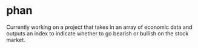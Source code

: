 # phan
Currently working on a project that takes in an array of economic data and outputs an index to indicate whether to go bearish or bullish on the stock market.
